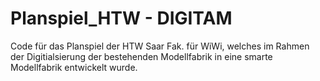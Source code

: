 # Planspiel_HTW - DIGITAM 

Code für das Planspiel der HTW Saar Fak. für WiWi, welches im Rahmen der Digitialsierung der bestehenden Modellfabrik in eine smarte Modellfabrik entwickelt wurde.

